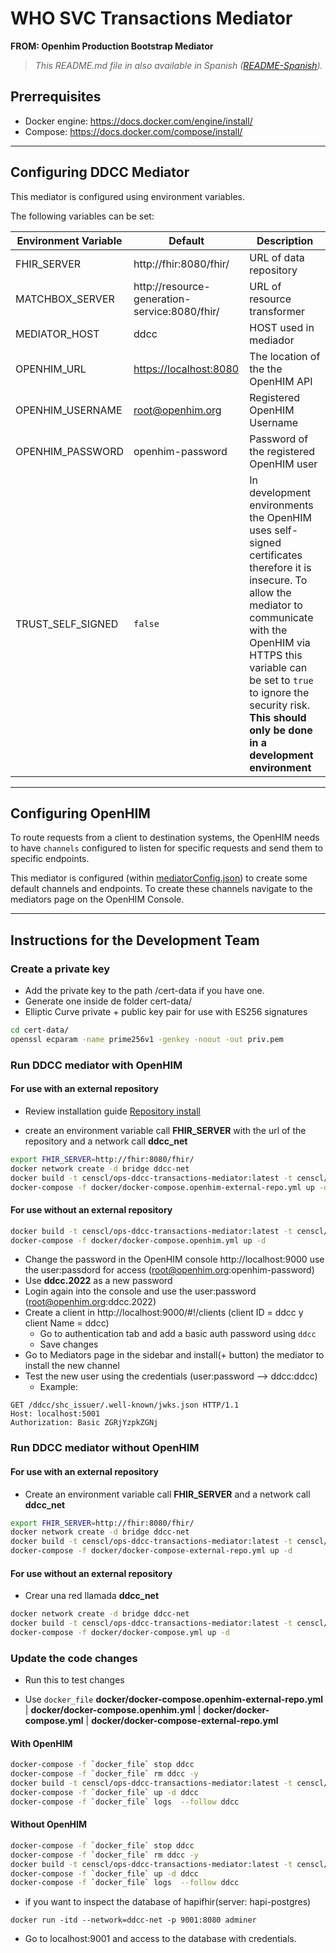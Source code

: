 # WHO SVC Transactions Mediator
**FROM: Openhim Production Bootstrap Mediator**

>_This README.md file in also available in Spanish ([README-Spanish](README-translated/README-Spanish.md))._

## Prerrequisites

* Docker engine: https://docs.docker.com/engine/install/ 
* Compose: https://docs.docker.com/compose/install/ 

---

## Configuring DDCC Mediator

This mediator is configured using environment variables.

The following variables can be set:

| Environment Variable | Default | Description |
| --- | --- | --- |
| FHIR_SERVER | http://fhir:8080/fhir/ | URL of data repository |
| MATCHBOX_SERVER | http://resource-generation-service:8080/fhir/ | URL of resource transformer |
| MEDIATOR_HOST | ddcc | HOST used in mediador|
| OPENHIM_URL | <https://localhost:8080> | The location of the the OpenHIM API |
| OPENHIM_USERNAME | root@openhim.org | Registered OpenHIM Username |
| OPENHIM_PASSWORD | openhim-password | Password of the registered OpenHIM user |
| TRUST_SELF_SIGNED | `false` | In development environments the OpenHIM uses self-signed certificates therefore it is insecure. To allow the mediator to communicate with the OpenHIM via HTTPS this variable can be set to `true` to ignore the security risk. **This should only be done in a development environment** |

---

## Configuring OpenHIM

To route requests from a client to destination systems, the OpenHIM needs to have `channels` configured to listen for specific requests and send them to specific endpoints.

This mediator is configured (within [mediatorConfig.json](mediatorConfig.json)) to create some default channels and endpoints. To create these channels navigate to the mediators page on the OpenHIM Console.

---

## Instructions for the Development Team

### Create a private key

* Add the private key to the path /cert-data if you have one.
* Generate one inside de folder cert-data/
* Elliptic Curve private + public key pair for use with ES256 signatures

```bash
cd cert-data/
openssl ecparam -name prime256v1 -genkey -noout -out priv.pem
```

### Run DDCC mediator with OpenHIM

#### For use with an external repository

* Review installation guide [Repository install](https://cens.atlassian.net/wiki/spaces/OD/pages/2011365377/Instalaci+n+Servidor+HL7+FHIR+OPS+DDCC+Repositorio)

* create an environment variable call **FHIR_SERVER** with the url of the repository and a network call **ddcc_net**

```bash
export FHIR_SERVER=http://fhir:8080/fhir/
docker network create -d bridge ddcc-net
docker build -t censcl/ops-ddcc-transactions-mediator:latest -t censcl/ops-ddcc-transactions-mediator:v1.0 -f Dockerfile.openhim .
docker-compose -f docker/docker-compose.openhim-external-repo.yml up -d
```
#### For use without an external repository 

```bash
docker build -t censcl/ops-ddcc-transactions-mediator:latest -t censcl/ops-ddcc-transactions-mediator:v1.0 -f Dockerfile.openhim .
docker-compose -f docker/docker-compose.openhim.yml up -d
```


* Change the password in the OpenHIM console http://localhost:9000 use the user:passdord for access (root@openhim.org:openhim-password)
* Use **ddcc.2022** as a new password
* Login again into the console and use the user:password (root@openhim.org:ddcc.2022)
* Create a client in http://localhost:9000/#!/clients (client ID = ddcc y client Name = ddcc)
    * Go to authentication tab and add a basic auth password using `ddcc`
    * Save changes
* Go to Mediators page in the sidebar and install(+ button) the mediator to install the new channel
* Test the new user using the credentials (user:password --> ddcc:ddcc)
    * Example:
```
GET /ddcc/shc_issuer/.well-known/jwks.json HTTP/1.1
Host: localhost:5001
Authorization: Basic ZGRjYzpkZGNj
```

### Run DDCC mediator without OpenHIM

#### For use with an external repository

* Create an environment variable call **FHIR_SERVER** and a network call **ddcc_net**

```bash
export FHIR_SERVER=http://fhir:8080/fhir/
docker network create -d bridge ddcc-net
docker build -t censcl/ops-ddcc-transactions-mediator:latest -t censcl/ops-ddcc-transactions-mediator:v1.0 .
docker-compose -f docker/docker-compose-external-repo.yml up -d
```

#### For use without an external repository 

* Crear una red llamada **ddcc_net**

```bash
docker network create -d bridge ddcc-net
docker build -t censcl/ops-ddcc-transactions-mediator:latest -t censcl/ops-ddcc-transactions-mediator:v1.0 .
docker-compose -f docker/docker-compose.yml up -d
```


### Update the code changes

* Run this to test changes

* Use `docker_file` **docker/docker-compose.openhim-external-repo.yml** | **docker/docker-compose.openhim.yml** | **docker/docker-compose.yml** | **docker/docker-compose-external-repo.yml**

#### With OpenHIM

```bash
docker-compose -f `docker_file` stop ddcc
docker-compose -f `docker_file` rm ddcc -y
docker build -t censcl/ops-ddcc-transactions-mediator:latest -t censcl/ops-ddcc-transactions-mediator:v1.0 -f Dockerfile.openhim .
docker-compose -f `docker_file` up -d ddcc
docker-compose -f `docker_file` logs  --follow ddcc
```

#### Without OpenHIM

```bash
docker-compose -f `docker_file` stop ddcc
docker-compose -f `docker_file` rm ddcc -y
docker build -t censcl/ops-ddcc-transactions-mediator:latest -t censcl/ops-ddcc-transactions-mediator:v1.0
docker-compose -f `docker_file` up -d ddcc
docker-compose -f `docker_file` logs  --follow ddcc
```

* if you want to inspect the database of hapifhir(server: hapi-postgres)

```
docker run -itd --network=ddcc-net -p 9001:8080 adminer
```
* Go to localhost:9001 and access to the database with credentials.
